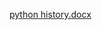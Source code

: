 [python history.docx](https://github.com/DNYANESHWARKHARAT/python-basic/files/8933818/python.history.docx)
